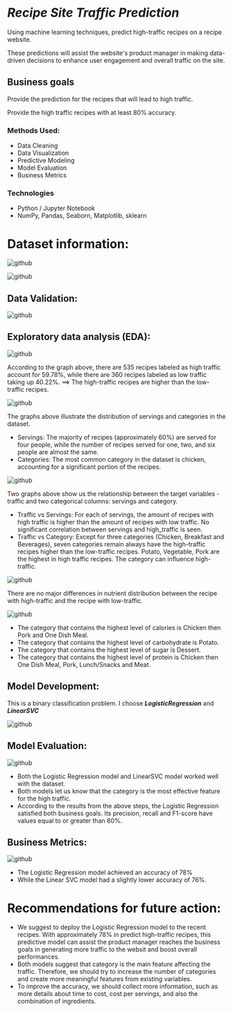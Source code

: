 # *Recipe Site Traffic Prediction*

Using machine learning techniques, predict high-traffic recipes on a recipe website.

These predictions will assist the website's product manager in making data-driven decisions to enhance user engagement and overall traffic on the site.

## Business goals

Provide the prediction for the recipes that will lead to high traffic.

Provide the high traffic recipes with at least 80% accuracy.

### Methods Used:
* Data Cleaning
* Data Visualization
* Predictive Modeling
* Model Evaluation
* Business Metrics
 
### Technologies
* Python / Jupyter Notebook
* NumPy, Pandas, Seaborn, Matplotlib, sklearn

# Dataset information:

![github](https://github.com/Khangtran94/Recipe_High_Traffic_Prediction/assets/146164801/dfaa923a-2408-4ed6-8655-1659b0546ce0)

![github](https://github.com/Khangtran94/Recipe_High_Traffic_Prediction/assets/146164801/ea254f66-7a9d-436c-978d-0b5820193bb5)

## Data Validation:

![github](https://github.com/Khangtran94/Recipe_High_Traffic_Prediction/assets/146164801/63067fbc-359e-404b-af6f-7a867fea1ad3)

## Exploratory data analysis (EDA):
![github](https://github.com/Khangtran94/Recipe_High_Traffic_Prediction/assets/146164801/2e04aa9d-1fb7-4c3a-a5ba-5ba138b74abc)

According to the graph above, there are 535 recipes labeled as high traffic account for 59.78%, while there are 360 recipes labeled as low traffic taking up 40.22%. ==> The high-traffic recipes are higher than the low-traffic recipes.

![github](https://github.com/Khangtran94/Recipe_High_Traffic_Prediction/assets/146164801/863e2ff4-9c74-457c-a930-b3d5c3db27e0)

The graphs above illustrate the distribution of servings and categories in the dataset.

* Servings: The majority of recipes (approximately 60%) are served for four people, while the number of recipes served for one, two, and six people are almost the same.
* Categories: The most common category in the dataset is chicken, accounting for a significant portion of the recipes.

![github](https://github.com/Khangtran94/Recipe_High_Traffic_Prediction/assets/146164801/48688cd9-2397-4629-88d7-e2f2b9d298cb)

Two graphs above show us the relationship between the target variables - traffic and two categorical columns: servings and category.
* Traffic vs Servings: For each of servings, the amount of recipes with high traffic is higher than the amount of recipes with low traffic. No significant correlation between servings and high_traffic is seen.
* Traffic vs Category: Except for three categories (Chicken, Breakfast and Beverages), seven categories remain always have the high-traffic recipes higher than the low-traffic recipes. Potato, Vegetable, Pork are the highest in high traffic recipes. The category can influence high-traffic.

![github](https://github.com/Khangtran94/Recipe_High_Traffic_Prediction/assets/146164801/718dfcb3-85ac-480d-8a94-d7a7153da56a)

There are no major differences in nutrient distribution between the recipe with high-traffic and the recipe with low-traffic.

![github](https://github.com/Khangtran94/Recipe_High_Traffic_Prediction/assets/146164801/4e8225f3-6d4d-47ba-9e61-267a1d03d286)

* The category that contains the highest level of calories is Chicken then Pork and One Dish Meal.
* The category that contains the highest level of carbohydrate is Potato.
* The category that contains the highest level of sugar is Dessert.
* The category that contains the highest level of protein is Chicken then One Dish Meal, Pork, Lunch/Snacks and Meat.

## Model Development: 
This is a binary classification problem. I choose ***LogisticRegression*** and ***LinearSVC***

![github](https://github.com/Khangtran94/Recipe_High_Traffic_Prediction/assets/146164801/13d0c8e8-8b8d-4ce8-9aa5-fcb75dc6c7bb)

## Model Evaluation:

![github](https://github.com/Khangtran94/Recipe_High_Traffic_Prediction/assets/146164801/68603654-e569-429c-a3a1-ff1935ad5d84)

* Both the Logistic Regression model and LinearSVC model worked well with the dataset.
* Both models let us know that the category is the most effective feature for the high traffic.
* According to the results from the above steps, the Logistic Regression satisfied both business goals. Its precision, recall and F1-score have values equal to or greater than 80%.

## Business Metrics:

![github](https://github.com/Khangtran94/Recipe_High_Traffic_Prediction/assets/146164801/b8542450-d1dc-43e9-b07a-3fae2737e7b8)

* The Logistic Regression model achieved an accuracy of 78%
* While the Linear SVC model had a slightly lower accuracy of 76%.

# Recommendations for future action:
* We suggest to deploy the Logistic Regression model to the recent recipes. With approximately 78% in predict high-traffic recipes, this predictive model can assist the product manager reaches the business goals in generating more traffic to the websit and boost overall performances.
* Both models suggest that category is the main feature affecting the traffic. Therefore, we should try to increase the number of categories and create more meaningful features from existing variables.
* To improve the accuracy, we should collect more information, such as more details about time to cost, cost per servings, and also the combination of ingredients.
